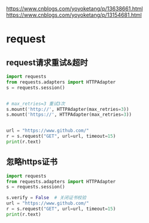 https://www.cnblogs.com/yoyoketang/p/13638661.html
https://www.cnblogs.com/yoyoketang/p/13154681.html

# request
## request请求重试&超时
```py
import requests
from requests.adapters import HTTPAdapter
s = requests.session()


# max_retries=3 重试3次
s.mount('http://', HTTPAdapter(max_retries=3))
s.mount('https://', HTTPAdapter(max_retries=3))


url = "https://www.github.com/"
r = s.request("GET", url=url, timeout=15)
print(r.text)
```

## 忽略https证书
```py
import requests
from requests.adapters import HTTPAdapter
s = requests.session()

s.verify = False  # 关闭证书校验
url = "https://www.github.com/"
r = s.request("GET", url=url, timeout=15)
print(r.text)
```